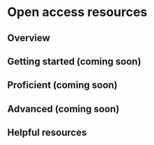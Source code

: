 # Open access resources

## Overview 


## Getting started (coming soon)


## Proficient (coming soon)


## Advanced (coming soon)


## Helpful resources    
